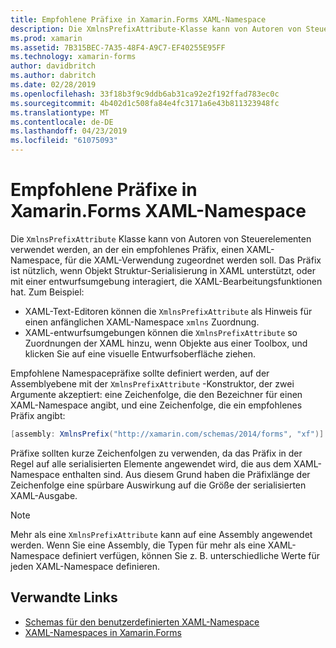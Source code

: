 ```yaml
---
title: Empfohlene Präfixe in Xamarin.Forms XAML-Namespace
description: Die XmlnsPrefixAttribute-Klasse kann von Autoren von Steuerelementen verwendet werden, an der ein empfohlenes Präfix, einen XAML-Namespace, für die XAML-Verwendung zugeordnet werden soll.
ms.prod: xamarin
ms.assetid: 7B315BEC-7A35-48F4-A9C7-EF40255E95FF
ms.technology: xamarin-forms
author: davidbritch
ms.author: dabritch
ms.date: 02/28/2019
ms.openlocfilehash: 33f18b3f9c9ddb6ab31ca92e2f192ffad783ec0c
ms.sourcegitcommit: 4b402d1c508fa84e4fc3171a6e43b811323948fc
ms.translationtype: MT
ms.contentlocale: de-DE
ms.lasthandoff: 04/23/2019
ms.locfileid: "61075093"
---
```

# <a name="xaml-namespace-recommended-prefixes-in-xamarinforms"></a>Empfohlene Präfixe in Xamarin.Forms XAML-Namespace

Die `XmlnsPrefixAttribute` Klasse kann von Autoren von Steuerelementen verwendet werden, an der ein empfohlenes Präfix, einen XAML-Namespace, für die XAML-Verwendung zugeordnet werden soll. Das Präfix ist nützlich, wenn Objekt Struktur-Serialisierung in XAML unterstützt, oder mit einer entwurfsumgebung interagiert, die XAML-Bearbeitungsfunktionen hat. Zum Beispiel:

- XAML-Text-Editoren können die `XmlnsPrefixAttribute` als Hinweis für einen anfänglichen XAML-Namespace `xmlns` Zuordnung.
- XAML-entwurfsumgebungen können die `XmlnsPrefixAttribute` so Zuordnungen der XAML hinzu, wenn Objekte aus einer Toolbox, und klicken Sie auf eine visuelle Entwurfsoberfläche ziehen.

Empfohlene Namespacepräfixe sollte definiert werden, auf der Assemblyebene mit der `XmlnsPrefixAttribute` -Konstruktor, der zwei Argumente akzeptiert: eine Zeichenfolge, die den Bezeichner für einen XAML-Namespace angibt, und eine Zeichenfolge, die ein empfohlenes Präfix angibt:

```csharp
[assembly: XmlnsPrefix("http://xamarin.com/schemas/2014/forms", "xf")]
```

Präfixe sollten kurze Zeichenfolgen zu verwenden, da das Präfix in der Regel auf alle serialisierten Elemente angewendet wird, die aus dem XAML-Namespace enthalten sind. Aus diesem Grund haben die Präfixlänge der Zeichenfolge eine spürbare Auswirkung auf die Größe der serialisierten XAML-Ausgabe.

> [!NOTE]
> Mehr als eine `XmlnsPrefixAttribute` kann auf eine Assembly angewendet werden. Wenn Sie eine Assembly, die Typen für mehr als eine XAML-Namespace definiert verfügen, können Sie z. B. unterschiedliche Werte für jeden XAML-Namespace definieren.

## <a name="related-links"></a>Verwandte Links

- [Schemas für den benutzerdefinierten XAML-Namespace](custom-namespace-schemas.md)
- [XAML-Namespaces in Xamarin.Forms](namespaces.md)
